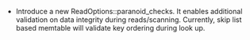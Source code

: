 * Introduce a new ReadOptions::paranoid_checks. It enables additional validation on data integrity during reads/scanning. Currently, skip list based memtable will validate key ordering during look up.